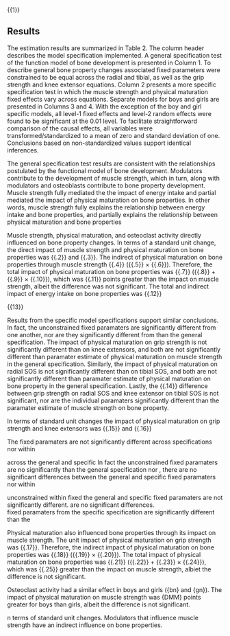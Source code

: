 

{{1}}



## Results

The estimation results are summarized in Table 2. The column header describes the model specification implemented. A general specification test of the function model of bone development is presented in Column 1. To describe general bone property changes associated fixed parameters were constrained to be equal across the radial and tibial, as well as the grip strength and knee extensor equations. Column 2 presents a more specific specification test in which the muscle strength and physical maturation fixed effects vary across equations. Separate models for boys and girls are presented in Columns 3 and 4. With the exception of the boy and girl specific models, all level-1 fixed effects and level-2 random effects were found to be significant at the 0.01 level. To facilitate straightforward comparison of the causal effects, all variables were transformed/standardized to a mean of zero and standard deviation of one. Conclusions based on non-standardized values support identical inferences. 

The general specification test results are consistent with the relationships postulated by the functional model of bone development. Modulators contribute to the development of muscle strength, which in turn, along with modulators and osteoblasts contribute to bone property development. Muscle strength fully mediated the the impact of energy intake and partial mediated the impact of physical maturation on bone properties. In other words, muscle strength fully explains the relationship between energy intake and bone properties, and partially explains the relationship between physical maturation and bone properties 

Muscle strength, physical maturation, and osteoclast activity directly influenced on bone property changes. In terms of a standard unit change, the direct impact of muscle strength and physical maturation on bone properties was {{.2}} and {{.3}}. The indirect of physical maturation on bone properties through muscle strength {{.4}} ({{.5}} $\times$ {{.6}}). Therefore, the total impact of physical maturation on bone properties was {{.7}} ({{.8}} $+$ {{.9}} $\times$ {{.10}}), which was {{.11}} points greater than the impact on muscle strength, albeit the difference was not significant. The total and indirect impact of energy intake on bone properties was {{.12}}


{{13}}


Results from the specific model specifications support similar conclusions. In fact, the unconstrained fixed paramaters are significantly different from one another, nor are they significantly different from than the general specification. The impact of physical maturation on grip strength is not significantly different than on knee extensors, and both are not significantly different than paramater estimate of physical maturation on muscle strength in the general specification. Similarly, the impact of physical maturation on radial SOS is not significantly different than on tibial SOS, and both are not significantly different than paramater estimate of physical maturation on bone property in the general specification. Lastly, the {{.14}} difference between grip strength on radial SOS and knee extensor on tibial SOS is not significant, nor are the individual paramaters significantly different than the paramater estimate of muscle strength on bone property.

In terms of standard unit changes the impact of physical maturation on grip strength and knee extensors was {{.15}} and {{.16}}


 The fixed paramaters are not significantly different across specifications nor within 

across the general and specific
In fact the unconstrained fixed paramaters are no significantly  than the general specification nor
, there are no significant differences between the general and specific fixed paramaters nor within 

unconstrained
within fixed 
the general and specific fixed paramaters are not significantly different. 
  are no significant differences.  
fixed paramaters from the specific specification are significantly different than the 

Physical maturation also influenced bone properties through its impact on muscle strength. The unit impact of physical maturation on grip strength was {{.17}}. Therefore, the indirect impact of physical maturation on bone properties was {{.18}} ({{.19}} $\times$ {{.20}}). The total impact of physical maturation on bone properties was {{.21}} ({{.22}} $+$ {{.23}} $\times$ {{.24}}), which was {{.25}} greater than the impact on muscle strength, albiet the difference is not significant. 

Osteoclast activity had a similar effect in boys and girls ({bn} and {gn}). The impact of physical maturation on muscle strength was {DMM} points greater for boys than girls, albeit the difference is not significant.


n terms of standard unit changes.
Modulators that influence muscle strength have an indirect influence on bone properties. 
